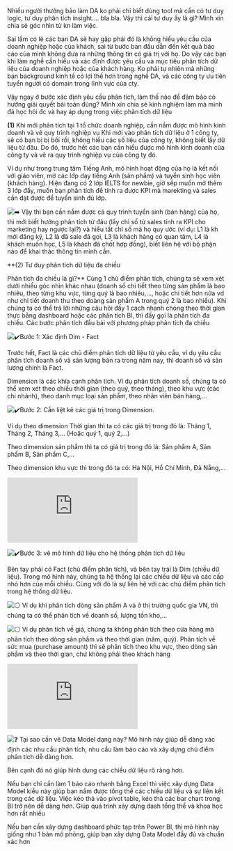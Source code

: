 Nhiều người thường bảo làm DA ko phải chỉ biết dùng tool mà cần có tư duy logic, tư duy phân tích insight.... bla bla. Vậy thì cái tư duy ấy là gì? Mình xin chia sẻ góc nhìn từ kn làm việc.

Sai lầm có lẽ các bạn DA sẽ hay gặp phải đó là không hiểu yêu cầu của doanh nghiệp hoặc của khách, sai từ bước ban đầu dẫn đến kết quả báo cáo của mình không đưa ra những thông tin có giá trị với họ. Do vậy các bạn khi làm nghề cần hiểu và xác định được yêu cầu và mục tiêu phân tích dữ liệu của doanh nghiệp hoặc của khách hàng. Ko phải tự nhiên mà những bạn background kinh tế có lợi thế hơn trong nghề DA, và các công ty ưu tiên tuyển người có domain trong lĩnh vực của cty.

Vậy ngay ở bước xác định yêu cầu phân tích, làm thế nào để đảm bảo có hướng giải quyết bài toán đúng? Mình xin chia sẻ kinh nghiệm làm mà mình đã học hỏi đc và hay áp dụng trong việc phân tích dữ liệu

**(1)** Khi mới phân tích tại 1 tổ chức doanh nghiệp, cần nắm được mô hình kinh doanh và vẽ quy trình nghiệp vụ Khi mới vào phân tích dữ liệu ở 1 công ty, sẽ có bạn bị bị bối rối, không hiểu các số liệu của công ty, không biết lấy dữ liệu từ đâu. Do đó, trước hết các bạn cần hiểu được mô hình kinh doanh của công ty và vẽ ra quy trình nghiệp vụ của công ty đó.

Ví dụ như trong trung tâm Tiếng Anh, mô hình hoạt động của họ là kết nối với giáo viên, mở các lớp dạy tiếng Anh (sản phẩm) và tuyển sinh học viên (khách hàng). Hiện đang có 2 lớp IELTS for newbie, giờ sếp muốn mở thêm 3 lớp đấy, muốn bạn phân tích để tính ra được KPI mà marekting và sales cần đạt được để tuyển sinh đủ lớp.

![➡️](https://cdn.jsdelivr.net/gh/twitter/twemoji@14.0.2/assets/72x72/27a1.png "Right arrow    :arrow_right:") Vậy thì bạn cần nắm được cả quy trình tuyển sinh (bán hàng) của họ, thì mới biết hướng phân tích từ đâu (lấy chỉ số từ sales tính ra KPI cho marketing hay ngược lại?) và hiểu tất chỉ số mà họ quy ước (ví dụ: L1 là kh mới đăng ký, L2 là đã sale đã gọi, L3 là khách hàng có quan tâm, L4 là khách muốn học, L5 là khách đã chốt hợp đồng), biết liên hệ với bộ phận nào để khai thác thông tin mình cần.

**(2) Tư duy phân tích dữ liệu đa chiều

Phân tích đa chiều là gì?** Cùng 1 chủ điểm phân tích, chúng ta sẽ xem xét dưới nhiều góc nhìn khác nhau (doanh số chi tiết theo từng sản phẩm là bao nhiêu, theo từng khu vực, từng quý là bao nhiêu,..., hoặc chi tiết hơn nữa vd như chi tiết doanh thu theo doàng sản phẩm A trong quý 2 là bao nhiều). Khi chúng ta có thể trả lời những câu hỏi đấy 1 cách nhanh chóng theo thời gian thực bằng dashboard hoặc các phân tích BI, thì đấy gọi là phân tích đa chiều. Các bước phân tích đầu bài với phương pháp phân tích đa chiều

![✔️](https://cdn.jsdelivr.net/gh/twitter/twemoji@14.0.2/assets/72x72/2714.png "Check mark    :heavy_check_mark:")Bước 1: Xác định Dim - Fact

Trước hết, Fact là các chủ điểm phân tích dữ liệu từ yêu cầu, ví dụ yêu cầu phân tích doanh số và sản lượng bán ra trong năm nay, thì doanh số và sản lượng chính là Fact.

Dimension là các khía cạnh phân tích. Ví dụ phân tích doanh số, chúng ta có thể xem xét theo chiều thời gian (theo quý, theo tháng), theo khu vực (các chi nhánh), theo danh mục loại sản phẩm, theo nhân viên bán hàng,...

![✔️](https://cdn.jsdelivr.net/gh/twitter/twemoji@14.0.2/assets/72x72/2714.png "Check mark    :heavy_check_mark:")Bước 2: Cần liệt kê các giá trị trong Dimension.

Ví dụ theo dimension Thời gian thì ta có các giá trị trong đó là: Tháng 1, Tháng 2, Tháng 3,... (Hoặc quý 1, quý 2,...)

Theo dimension sản phẩm thì ta có giá trị trong đó là: Sản phẩm A, Sản phẩm B, Sản phẩm C,...

Theo dimension khu vực thì trong đó ta có: Hà Nội, Hồ Chí Minh, Đà Nẵng,...

![9405904f-1082-46da-b856-94aa2c8b5eee.png](https://voz.vn/proxy.php?image=https%3A%2F%2Fimages.viblo.asia%2F9405904f-1082-46da-b856-94aa2c8b5eee.png&hash=7f9054dacd52dcf3dbc6ebc4778e87fa "9405904f-1082-46da-b856-94aa2c8b5eee.png")

![✔️](https://cdn.jsdelivr.net/gh/twitter/twemoji@14.0.2/assets/72x72/2714.png "Check mark    :heavy_check_mark:")Bước 3: vẽ mô hình dữ liệu cho hệ thống phân tích dữ liệu

Bên tay phải có Fact (chủ điểm phân tích), và bên tay trái là Dim (chiều dữ liệu). Trong mô hình này, chúng ta hệ thống lại các chiều dữ liệu và các cấp nhỏ hơn của mỗi chiều. Cùng với đó là sự liên hệ với các chủ điểm phân tích trong hệ thống dữ liệu.

![⚪](https://cdn.jsdelivr.net/gh/twitter/twemoji@14.0.2/assets/72x72/26aa.png "White circle    :white_circle:") Ví dụ khi phân tích dòng sản phẩm A và ở thị trường quốc gia VN, thì chúng ta có thể phân tích về doanh số, lượng tồn kho,...

![⚪](https://cdn.jsdelivr.net/gh/twitter/twemoji@14.0.2/assets/72x72/26aa.png "White circle    :white_circle:") Ví dụ phân tích về giá, chúng ta không phân tích theo cửa hàng mà phân tích theo dòng sản phẩm và theo thời gian (năm, quý). Phân tích về sức mua (purchase amount) thì sẽ phân tích theo khu vực, theo dòng sản phẩm và theo thời gian, chứ không phải theo khách hàng

![48045ada-fdfe-42fc-b045-5d893a5bfc1e.png](https://voz.vn/proxy.php?image=https%3A%2F%2Fimages.viblo.asia%2F48045ada-fdfe-42fc-b045-5d893a5bfc1e.png&hash=f5054e70eca6f16aab5726bb848369d8 "48045ada-fdfe-42fc-b045-5d893a5bfc1e.png")

![❓](https://cdn.jsdelivr.net/gh/twitter/twemoji@14.0.2/assets/72x72/2753.png "Question mark    :question:") Tại sao cần vẽ Data Model dạng này? Mô hình này giúp dễ dàng xác định các nhu cầu phân tích, nhu cầu làm báo cáo và xây dựng chủ điểm phân tích dễ dàng hơn.

Bên cạnh đó nó giúp hình dung các chiều dữ liệu rõ ràng hơn.

Nếu bạn chỉ cần làm 1 báo cáo nhanh bằng Excel thì việc xây dựng Data Model kiểu này giúp bạn nắm được tổng thể các chiều dữ liệu và sự liên kết trong các dữ liệu. Việc kéo thả vào pivot table, kéo thả các bar chart trong BI trở nên dễ dàng hơn. Giúp quá trình xây dựng dash tổng thể và khoa học hơn rất nhiều

Nếu bạn cần xây dựng dashboard phức tạp trên Power BI, thì mô hình này giống như 1 bản mô phỏng, giúp bạn xây dựng Data Model đầy đủ và chuẩn xác hơn
